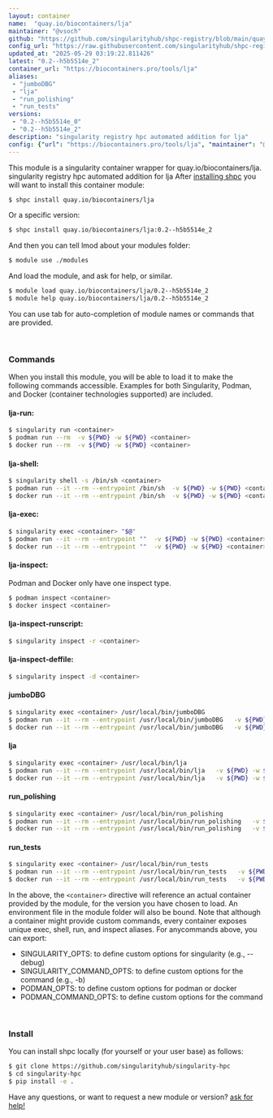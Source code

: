 ```yaml
---
layout: container
name:  "quay.io/biocontainers/lja"
maintainer: "@vsoch"
github: "https://github.com/singularityhub/shpc-registry/blob/main/quay.io/biocontainers/lja/container.yaml"
config_url: "https://raw.githubusercontent.com/singularityhub/shpc-registry/main/quay.io/biocontainers/lja/container.yaml"
updated_at: "2025-05-29 03:19:22.811426"
latest: "0.2--h5b5514e_2"
container_url: "https://biocontainers.pro/tools/lja"
aliases:
 - "jumboDBG"
 - "lja"
 - "run_polishing"
 - "run_tests"
versions:
 - "0.2--h5b5514e_0"
 - "0.2--h5b5514e_2"
description: "singularity registry hpc automated addition for lja"
config: {"url": "https://biocontainers.pro/tools/lja", "maintainer": "@vsoch", "description": "singularity registry hpc automated addition for lja", "latest": {"0.2--h5b5514e_2": "sha256:c20765a354521d877d329182bd74f2e7a5aad9c364af8bb2371121ca4effd3a4"}, "tags": {"0.2--h5b5514e_0": "sha256:a25602d48f2208b0814fa744e145126467b452de76b48cbffdcf8c4df0bcbdc3", "0.2--h5b5514e_2": "sha256:c20765a354521d877d329182bd74f2e7a5aad9c364af8bb2371121ca4effd3a4"}, "docker": "quay.io/biocontainers/lja", "aliases": {"jumboDBG": "/usr/local/bin/jumboDBG", "lja": "/usr/local/bin/lja", "run_polishing": "/usr/local/bin/run_polishing", "run_tests": "/usr/local/bin/run_tests"}}
---
```


This module is a singularity container wrapper for quay.io/biocontainers/lja.
singularity registry hpc automated addition for lja
After [installing shpc](#install) you will want to install this container module:


```bash
$ shpc install quay.io/biocontainers/lja
```

Or a specific version:

```bash
$ shpc install quay.io/biocontainers/lja:0.2--h5b5514e_2
```

And then you can tell lmod about your modules folder:

```bash
$ module use ./modules
```

And load the module, and ask for help, or similar.

```bash
$ module load quay.io/biocontainers/lja/0.2--h5b5514e_2
$ module help quay.io/biocontainers/lja/0.2--h5b5514e_2
```

You can use tab for auto-completion of module names or commands that are provided.

<br>

### Commands

When you install this module, you will be able to load it to make the following commands accessible.
Examples for both Singularity, Podman, and Docker (container technologies supported) are included.

#### lja-run:

```bash
$ singularity run <container>
$ podman run --rm  -v ${PWD} -w ${PWD} <container>
$ docker run --rm  -v ${PWD} -w ${PWD} <container>
```

#### lja-shell:

```bash
$ singularity shell -s /bin/sh <container>
$ podman run --it --rm --entrypoint /bin/sh  -v ${PWD} -w ${PWD} <container>
$ docker run --it --rm --entrypoint /bin/sh  -v ${PWD} -w ${PWD} <container>
```

#### lja-exec:

```bash
$ singularity exec <container> "$@"
$ podman run --it --rm --entrypoint ""  -v ${PWD} -w ${PWD} <container> "$@"
$ docker run --it --rm --entrypoint ""  -v ${PWD} -w ${PWD} <container> "$@"
```

#### lja-inspect:

Podman and Docker only have one inspect type.

```bash
$ podman inspect <container>
$ docker inspect <container>
```

#### lja-inspect-runscript:

```bash
$ singularity inspect -r <container>
```

#### lja-inspect-deffile:

```bash
$ singularity inspect -d <container>
```


#### jumboDBG

```bash
$ singularity exec <container> /usr/local/bin/jumboDBG
$ podman run --it --rm --entrypoint /usr/local/bin/jumboDBG   -v ${PWD} -w ${PWD} <container> -c " $@"
$ docker run --it --rm --entrypoint /usr/local/bin/jumboDBG   -v ${PWD} -w ${PWD} <container> -c " $@"
```


#### lja

```bash
$ singularity exec <container> /usr/local/bin/lja
$ podman run --it --rm --entrypoint /usr/local/bin/lja   -v ${PWD} -w ${PWD} <container> -c " $@"
$ docker run --it --rm --entrypoint /usr/local/bin/lja   -v ${PWD} -w ${PWD} <container> -c " $@"
```


#### run_polishing

```bash
$ singularity exec <container> /usr/local/bin/run_polishing
$ podman run --it --rm --entrypoint /usr/local/bin/run_polishing   -v ${PWD} -w ${PWD} <container> -c " $@"
$ docker run --it --rm --entrypoint /usr/local/bin/run_polishing   -v ${PWD} -w ${PWD} <container> -c " $@"
```


#### run_tests

```bash
$ singularity exec <container> /usr/local/bin/run_tests
$ podman run --it --rm --entrypoint /usr/local/bin/run_tests   -v ${PWD} -w ${PWD} <container> -c " $@"
$ docker run --it --rm --entrypoint /usr/local/bin/run_tests   -v ${PWD} -w ${PWD} <container> -c " $@"
```



In the above, the `<container>` directive will reference an actual container provided
by the module, for the version you have chosen to load. An environment file in the
module folder will also be bound. Note that although a container
might provide custom commands, every container exposes unique exec, shell, run, and
inspect aliases. For anycommands above, you can export:

 - SINGULARITY_OPTS: to define custom options for singularity (e.g., --debug)
 - SINGULARITY_COMMAND_OPTS: to define custom options for the command (e.g., -b)
 - PODMAN_OPTS: to define custom options for podman or docker
 - PODMAN_COMMAND_OPTS: to define custom options for the command

<br>

### Install

You can install shpc locally (for yourself or your user base) as follows:

```bash
$ git clone https://github.com/singularityhub/singularity-hpc
$ cd singularity-hpc
$ pip install -e .
```

Have any questions, or want to request a new module or version? [ask for help!](https://github.com/singularityhub/singularity-hpc/issues)